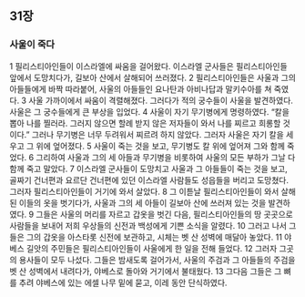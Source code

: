 ## 31장
### 사울이 죽다
1 필리스티아인들이 이스라엘에 싸움을 걸어왔다. 이스라엘 군사들은 필리스티아인들 앞에서 도망치다가, 길보아 산에서 살해되어 쓰러졌다.
2 필리스티아인들은 사울과 그의 아들들에게 바짝 따라붙어, 사울의 아들들인 요나탄과 아비나답과 말키수아를 쳐 죽였다.
3 사울 가까이에서 싸움이 격렬해졌다. 그러다가 적의 궁수들이 사울을 발견하였다. 사울은 그 궁수들에게 큰 부상을 입었다.
4 사울이 자기 무기병에게 명령하였다. “칼을 뽑아 나를 찔러라. 그러지 않으면 할례 받지 않은 저자들이 와서 나를 찌르고 희롱할 것이다.” 그러나 무기병은 너무 두려워서 찌르려 하지 않았다. 그러자 사울은 자기 칼을 세우고 그 위에 엎어졌다.
5 사울이 죽는 것을 보고, 무기병도 칼 위에 엎어져 그와 함께 죽었다.
6 그리하여 사울과 그의 세 아들과 무기병을 비롯하여 사울의 모든 부하가 그날 다 함께 죽고 말았다.
7 이스라엘 군사들이 도망치고 사울과 그 아들들이 죽는 것을 보고, 골짜기 건너편과 요르단 건너편에 있던 이스라엘 사람들도 성읍들을 버리고 도망쳤다. 그러자 필리스티아인들이 거기에 와서 살았다.
8 그 이튿날 필리스티아인들이 와서 살해된 이들의 옷을 벗기다가, 사울과 그의 세 아들이 길보아 산에 쓰러져 있는 것을 발견하였다.
9 그들은 사울의 머리를 자르고 갑옷을 벗긴 다음, 필리스티아인들의 땅 곳곳으로 사람들을 보내어 저희 우상들의 신전과 백성에게 기쁜 소식을 알렸다.
10 그러고 나서 그들은 그의 갑옷을 아스타롯 신전에 보관하고, 시체는 벳 산 성벽에 매달아 놓았다.
11 야베스 길앗의 주민들은 필리스티아인들이 사울에게 한 일을 전해 들었다.
12 그러자 그곳의 용사들이 모두 나섰다. 그들은 밤새도록 걸어가서, 사울의 주검과 그 아들들의 주검을 벳 산 성벽에서 내려다가, 야베스로 돌아와 거기에서 불태웠다.
13 그다음 그들은 그 뼈를 추려 야베스에 있는 에셀 나무 밑에 묻고, 이레 동안 단식하였다.
